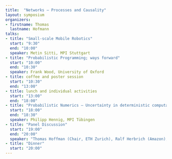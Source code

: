 ```yaml
---
title:  "Networks – Processes and Causality"
layout: symposium
organizers:
- firstname: Thomas
  lastname: Hofmann
talks:
- title: "Small-scale Mobile Robotics"
  start: "9:30"
  end: "10:00"
  speaker: Metin Sitti, MPI Stuttgart
- title: "Probabilistic Programming; ways forward"
  start: "10:00"
  end: "10:30"
  speaker: Frank Wood, University of Oxford
- title: coffee and poster session
  start: "10:30"
  end: "13:00"
- title: lunch and individual activities
  start: "13:00"
  end: "18:00"
- title: "Probabilistic Numerics — Uncertainty in deterministic computation"
  start: "18:00"
  end: "18:30"
  speaker: Philipp Hennig, MPI Tübingen
- title: "Panel Discussion"
  start: "19:00"
  end: "20:00"
  speaker: "Thomas Hoffman (Chair, ETH Zurich), Ralf Herbrich (Amazon), Alex Graves (Google DeepMind), Yann Le Cun (Facebook AI Research), Bernhard Scholkopf (MPI Tuebingen), Neil Lawrence (University of Sheffield) and Zoubin Ghaharamani (University of Cambridge)"
- title: "Dinner"
  start: "20:00"
---
```

